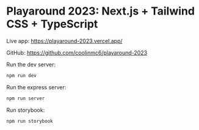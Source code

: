 # Playaround 2023: Next.js + Tailwind CSS + TypeScript

Live app: https://playaround-2023.vercel.app/

GitHub: https://github.com/coolinmc6/playaround-2023

Run the dev server:

```bash
npm run dev
```

Run the express server:

```bash
npm run server
```

Run storybook:

```bash
npm run storybook
```
